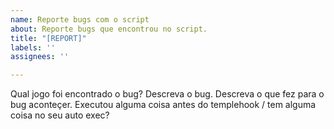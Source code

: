 ```yaml
---
name: Reporte bugs com o script
about: Reporte bugs que encontrou no script.
title: "[REPORT]"
labels: ''
assignees: ''

---
```


Qual jogo foi encontrado o bug? 
Descreva o bug.
Descreva o que fez para o bug aconteçer.
Executou alguma coisa antes do templehook / tem alguma coisa no seu auto exec?
